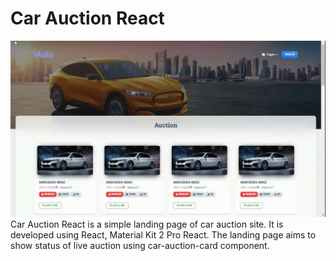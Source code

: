 # Car Auction React

![screen.gif](./docs/screen.gif)
Car Auction React is a simple landing page of car auction site.
It is developed using React, Material Kit 2 Pro React.
The landing page aims to show status of live auction using car-auction-card component.  
